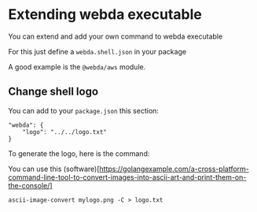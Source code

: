 # Extending webda executable

You can extend and add your own command to webda executable

For this just define a `webda.shell.json` in your package

A good example is the `@webda/aws` module.

## Change shell logo

You can add to your `package.json` this section:

```
"webda": {
    "logo": "../../logo.txt"
}
```

To generate the logo, here is the command:

You can use this (software)[https://golangexample.com/a-cross-platform-command-line-tool-to-convert-images-into-ascii-art-and-print-them-on-the-console/]

```
ascii-image-convert mylogo.png -C > logo.txt
```
